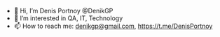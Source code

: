 - 👋 Hi, I’m Denis Portnoy @DenikGP
- 👀 I’m interested in QA, IT, Technology
- 📫 How to reach me: denikgp@gmail.com, https://t.me/DenisPortnoy

<!---
DenikGP/DenikGP is a ✨ special ✨ repository because its `README.md` (this file) appears on your GitHub profile.
You can click the Preview link to take a look at your changes.
--->
